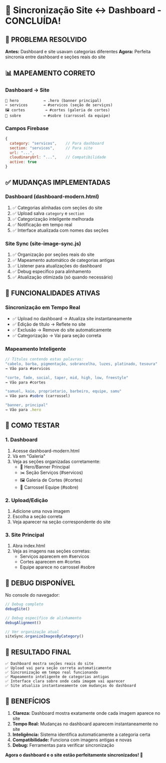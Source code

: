 # 🔄 Sincronização Site ↔ Dashboard - CONCLUÍDA!

## 🎯 PROBLEMA RESOLVIDO

**Antes:** Dashboard e site usavam categorias diferentes
**Agora:** Perfeita sincronia entre dashboard e seções reais do site

## 📊 MAPEAMENTO CORRETO

### **Dashboard → Site**
```
🎯 hero           → .hero (banner principal)
✂️ servicos       → #servicos (seção de serviços)  
🖼️ cortes         → #cortes (galeria de cortes)
👥 sobre          → #sobre (carrossel da equipe)
```

### **Campos Firebase**
```javascript
{
  category: "servicos",    // Para dashboard
  section: "servicos",     // Para site
  url: "...",
  cloudinaryUrl: "...",    // Compatibilidade 
  active: true
}
```

## ✅ MUDANÇAS IMPLEMENTADAS

### **Dashboard (dashboard-modern.html)**
1. ✅ Categorias alinhadas com seções do site
2. ✅ Upload salva `category` e `section` 
3. ✅ Categorização inteligente melhorada
4. ✅ Notificação em tempo real
5. ✅ Interface atualizada com nomes das seções

### **Site Sync (site-image-sync.js)**
1. ✅ Organização por seções reais do site
2. ✅ Mapeamento automático de categorias antigas
3. ✅ Listener para atualizações do dashboard
4. ✅ Debug específico para alinhamento
5. ✅ Atualização otimizada (só quando necessário)

## 🔧 FUNCIONALIDADES ATIVAS

### **Sincronização em Tempo Real**
- ✅ Upload no dashboard → Atualiza site instantaneamente
- ✅ Edição de título → Reflete no site
- ✅ Exclusão → Remove do site automaticamente
- ✅ Categorização → Vai para seção correta

### **Mapeamento Inteligente**
```javascript
// Títulos contendo estas palavras:
"cabelo, barba, pigmentação, sobrancelha, luzes, platinado, tesoura"
→ Vão para #servicos

"corte, fade, social, taper, mid, high, low, freestyle" 
→ Vão para #cortes

"samuel, kaio, proprietario, barbeiro, equipe, samu"
→ Vão para #sobre (carrossel)

"banner, principal"
→ Vão para .hero
```

## 📱 COMO TESTAR

### **1. Dashboard**
1. Acesse dashboard-modern.html
2. Vá em "Galeria" 
3. Veja as seções organizadas corretamente:
   - 🎯 Hero/Banner Principal
   - ✂️ Seção Serviços (#servicos)
   - 🖼️ Galeria de Cortes (#cortes) 
   - 👥 Carrossel Equipe (#sobre)

### **2. Upload/Edição**
1. Adicione uma nova imagem
2. Escolha a seção correta
3. Veja aparecer na seção correspondente do site

### **3. Site Principal**
1. Abra index.html
2. Veja as imagens nas seções corretas:
   - Serviços aparecem em #servicos
   - Cortes aparecem em #cortes
   - Equipe aparece no carrossel #sobre

## 🐛 DEBUG DISPONÍVEL

No console do navegador:
```javascript
// Debug completo
debugSite()

// Debug específico de alinhamento
debugAlignment() 

// Ver organização atual
siteSync.organizeImagesByCategory()
```

## 🚀 RESULTADO FINAL

```
✅ Dashboard mostra seções reais do site
✅ Upload vai para seção correta automaticamente  
✅ Sincronização em tempo real funcionando
✅ Mapeamento inteligente de categorias antigas
✅ Interface clara sobre onde cada imagem vai aparecer
✅ Site atualiza instantaneamente com mudanças do dashboard
```

## 🎉 BENEFÍCIOS

1. **Clareza:** Dashboard mostra exatamente onde cada imagem aparece no site
2. **Tempo Real:** Mudanças no dashboard aparecem instantaneamente no site  
3. **Inteligência:** Sistema identifica automaticamente a categoria certa
4. **Compatibilidade:** Funciona com imagens antigas e novas
5. **Debug:** Ferramentas para verificar sincronização

**Agora o dashboard e o site estão perfeitamente sincronizados! 🎯**
